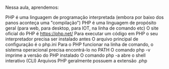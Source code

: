 Nessa aula, aprendemos:

PHP é uma linguagem de programação interpretada (embora por baixo dos panos aconteça uma "compilação")
PHP é uma linguagem de propósito geral (para web, para desktop, para IOT, na linha de comando etc)
O site oficial do PHP é https://php.net/
Para executar um código em PHP o seu interpretador precisa ser instalado antes
O arquivo principal de configuração é o php.ini
Para o PHP funcionar na linha de comando, o sistema operacional precisa encontrá-lo no PATH
O comando php -v imprime a versão do PHP instalado
O comando php -a abre o shell interativo (CLI)
Arquivos PHP geralmente possuem a extensão .php
